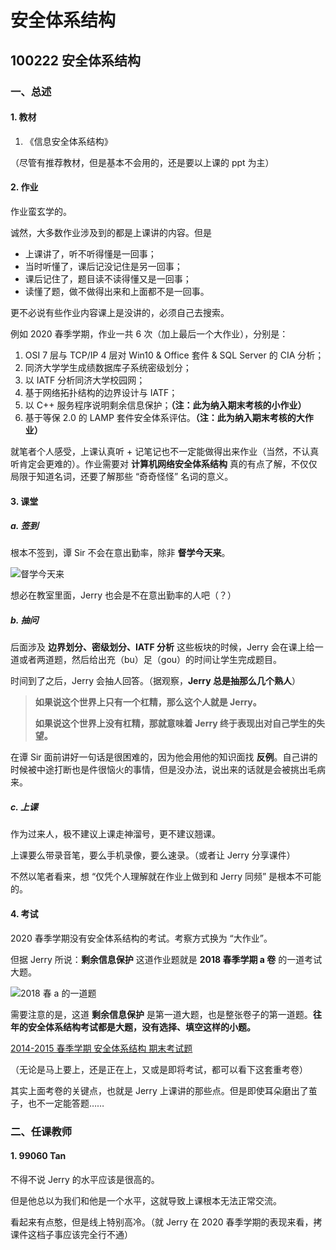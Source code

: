 # 安全体系结构

## 100222 安全体系结构

### 一、总述

#### 1. 教材

1. 《信息安全体系结构》

（尽管有推荐教材，但是基本不会用的，还是要以上课的 ppt 为主）

#### 2. 作业

作业蛮玄学的。

诚然，大多数作业涉及到的都是上课讲的内容。但是

* 上课讲了，听不听得懂是一回事；
* 当时听懂了，课后记没记住是另一回事；
* 课后记住了，题目读不读得懂又是一回事；
* 读懂了题，做不做得出来和上面都不是一回事。

更不必说有些作业内容课上是没讲的，必须自己去搜索。

例如 2020 春季学期，作业一共 6 次（加上最后一个大作业），分别是：

1. OSI 7 层与 TCP/IP 4 层对 Win10 & Office 套件 & SQL Server 的 CIA 分析；
2. 同济大学学生成绩数据库子系统密级划分；
3. 以 IATF 分析同济大学校园网；
4. 基于网络拓扑结构的边界设计与 IATF；
5. 以 C++ 服务程序说明剩余信息保护；**（注：此为纳入期末考核的小作业）**
6. 基于等保 2.0 的 LAMP 套件安全体系评估。**（注：此为纳入期末考核的大作业）**

就笔者个人感受，上课认真听 + 记笔记也不一定能做得出来作业（当然，不认真听肯定会更难的）。作业需要对 **计算机网络安全体系结构** 真的有点了解，不仅仅局限于知道名词，还要了解那些 “奇奇怪怪” 名词的意义。

#### 3. 课堂

##### a. 签到

根本不签到，谭 Sir 不会在意出勤率，除非 **督学今天来**。

![督学今天来](./img/督学今天来.png)

想必在教室里面，Jerry 也会是不在意出勤率的人吧（？）

##### b. 抽问

后面涉及 **边界划分、密级划分、IATF 分析** 这些板块的时候，Jerry 会在课上给一道或者两道题，然后给出充（bu）足（gou）的时间让学生完成题目。

时间到了之后，Jerry 会抽人回答。（据观察，**Jerry 总是抽那么几个熟人**）

> **如果说这个世界上只有一个杠精，那么这个人就是 Jerry。**
>
> **如果说这个世界上没有杠精，那就意味着 Jerry 终于表现出对自己学生的失望。**

在谭 Sir 面前讲好一句话是很困难的，因为他会用他的知识面找 **反例**。自己讲的时候被中途打断也是件很恼火的事情，但是没办法，说出来的话就是会被挑出毛病来。

##### c. 上课

作为过来人，极不建议上课走神溜号，更不建议翘课。

上课要么带录音笔，要么手机录像，要么速录。（或者让 Jerry 分享课件）

不然以笔者看来，想 “仅凭个人理解就在作业上做到和 Jerry 同频” 是根本不可能的。

#### 4. 考试

2020 春季学期没有安全体系结构的考试。考察方式换为 “大作业”。

但据 Jerry 所说：**剩余信息保护** 这道作业题就是 **2018 春季学期 a 卷** 的一道考试大题。

![2018 春 a 的一道题](./img/2018春的一道.png)

需要注意的是，这道 **剩余信息保护** 是第一道大题，也是整张卷子的第一道题。**往年的安全体系结构考试都是大题，没有选择、填空这样的小题。**

[2014-2015 春季学期 安全体系结构 期末考试题](https://wenku.baidu.com/view/5f0caf0f2f3f5727a5e9856a561252d380eb202f.html)

（无论是马上要上，还是正在上，又或是即将考试，都可以看下这套重考卷）

其实上面考卷的关键点，也就是 Jerry 上课讲的那些点。但是即使耳朵磨出了茧子，也不一定能答题……

### 二、任课教师

#### 1. 99060 Tan

不得不说 Jerry 的水平应该是很高的。

但是他总以为我们和他是一个水平，这就导致上课根本无法正常交流。

看起来有点憨，但是线上特别高冷。（就 Jerry 在 2020 春季学期的表现来看，拷课件这档子事应该完全行不通）
